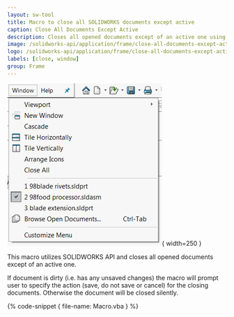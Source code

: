 ```yaml
---
layout: sw-tool
title: Macro to close all SOLIDWORKS documents except active
caption: Close All Documents Except Active
description: Closes all opened documents except of an active one using SOLIDWORKS API
image: /solidworks-api/application/frame/close-all-documents-except-active/close-all-but-active.png
logo: /solidworks-api/application/frame/close-all-documents-except-active/close-all-but-active.svg
labels: [close, window]
group: Frame
---
```

![Documents opened in SOLIDWORKS](opened-documents.png){ width=250 }

This macro utilizes SOLIDWORKS API and closes all opened documents except of an active one.

If document is dirty (i.e. has any unsaved changes) the macro will prompt user to specify the action (save, do not save or cancel) for the closing documents. Otherwise the document will be closed silently.

{% code-snippet { file-name: Macro.vba } %}
